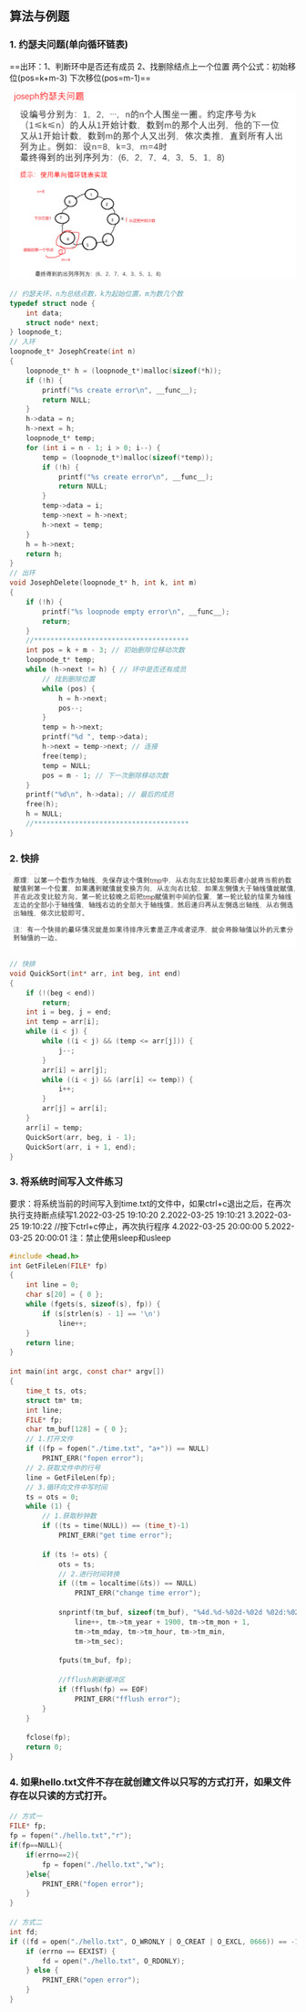 ##  算法与例题

### 1. 约瑟夫问题(单向循环链表)

==出环：1、判断环中是否还有成员 2、找删除结点上一个位置
两个公式：初始移位(pos=k+m-3)  下次移位(pos=m-1)==

<img src="../pictureNote/202303101038209.png" alt="image-20230310103850099" style="zoom:67%;" />

```c
// 约瑟夫环，n为总结点数，k为起始位置，m为数几个数
typedef struct node {
    int data;
    struct node* next;
} loopnode_t;
// 入环
loopnode_t* JosephCreate(int n)
{
    loopnode_t* h = (loopnode_t*)malloc(sizeof(*h));
    if (!h) {
        printf("%s create error\n", __func__);
        return NULL;
    }
    h->data = n;
    h->next = h;
    loopnode_t* temp;
    for (int i = n - 1; i > 0; i--) {
        temp = (loopnode_t*)malloc(sizeof(*temp));
        if (!h) {
            printf("%s create error\n", __func__);
            return NULL;
        }
        temp->data = i;
        temp->next = h->next;
        h->next = temp;
    }
    h = h->next;
    return h;
}
// 出环
void JosephDelete(loopnode_t* h, int k, int m)
{
    if (!h) {
        printf("%s loopnode empty error\n", __func__);
        return;
    }
    //**************************************
    int pos = k + m - 3; // 初始删除位移动次数
    loopnode_t* temp;
    while (h->next != h) { // 环中是否还有成员
        // 找到删除位置
        while (pos) {
            h = h->next;
            pos--;
        }
        temp = h->next;
        printf("%d ", temp->data);
        h->next = temp->next; // 连接
        free(temp);
        temp = NULL;
        pos = m - 1; // 下一次删除移动次数
    }
    printf("%d\n", h->data); // 最后的成员
    free(h);
    h = NULL;
    //**************************************
}
```

### 2. 快排

<img src="../pictureNote/image-20230320105857245.png" alt="image-20230320105857245" style="zoom: 80%;" />

```c
// 快排
void QuickSort(int* arr, int beg, int end)
{
    if (!(beg < end))
        return;
    int i = beg, j = end;
    int temp = arr[i];
    while (i < j) {
        while ((i < j) && (temp <= arr[j])) {
            j--;
        }
        arr[i] = arr[j];
        while ((i < j) && (arr[i] <= temp)) {
            i++;
        }
        arr[j] = arr[i];
    }
    arr[i] = temp;
    QuickSort(arr, beg, i - 1);
    QuickSort(arr, i + 1, end);
}
```

### 3. 将系统时间写入文件练习

要求：将系统当前的时间写入到time.txt的文件中，如果ctrl+c退出之后，在再次执行支持断点续写1.2022-03-25 19:10:20
2.2022-03-25 19:10:21
3.2022-03-25 19:10:22
//按下ctrl+c停止，再次执行程序
4.2022-03-25 20:00:00
5.2022-03-25 20:00:01
注：禁止使用sleep和usleep

```c
#include <head.h>
int GetFileLen(FILE* fp)
{
    int line = 0;
    char s[20] = { 0 };
    while (fgets(s, sizeof(s), fp)) {
        if (s[strlen(s) - 1] == '\n')
            line++;
    }
    return line;
}

int main(int argc, const char* argv[])
{
    time_t ts, ots;
    struct tm* tm;
    int line;
    FILE* fp;
    char tm_buf[128] = { 0 };
    // 1.打开文件
    if ((fp = fopen("./time.txt", "a+")) == NULL)
        PRINT_ERR("fopen error");
    // 2.获取文件中的行号
    line = GetFileLen(fp);
    // 3.循环向文件中写时间
    ts = ots = 0;
    while (1) {
        // 1.获取秒钟数
        if ((ts = time(NULL)) == (time_t)-1)
            PRINT_ERR("get time error");

        if (ts != ots) {
            ots = ts;
            // 2.进行时间转换
            if ((tm = localtime(&ts)) == NULL)
                PRINT_ERR("change time error");

            snprintf(tm_buf, sizeof(tm_buf), "%4d.%d-%02d-%02d %02d:%02d:%02d\n",
                line++, tm->tm_year + 1900, tm->tm_mon + 1,
                tm->tm_mday, tm->tm_hour, tm->tm_min,
                tm->tm_sec);
            
            fputs(tm_buf, fp);
            
            //fflush刷新缓冲区
            if (fflush(fp) == EOF)
                PRINT_ERR("fflush error");
        }
    }

    fclose(fp);
    return 0;
}
```

### 4. 如果hello.txt文件不存在就创建文件以只写的方式打开，如果文件存在以只读的方式打开。

```c
// 方式一
FILE* fp;
fp = fopen("./hello.txt","r");
if(fp==NULL){
	if(errno==2){
        fp = fopen("./hello.txt","w");
    }else{
        PRINT_ERR("fopen error");
    }
}

// 方式二
int fd;
if ((fd = open("./hello.txt", O_WRONLY | O_CREAT | O_EXCL, 0666)) == -1) {
    if (errno == EEXIST) {
        fd = open("./hello.txt", O_RDONLY);
    } else {
        PRINT_ERR("open error");
    }
}
```
